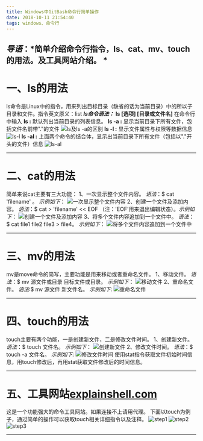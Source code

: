 ```yaml
---
title: Windows中GitBash命令行简单操作
date: 2018-10-11 21:54:40
tags: windows、命令行
---
```

***导语***：*简单介绍命令行指令，ls、cat、mv、touch的用法。及工具网站介绍。 *
---
# 一、ls的用法
  ls命令是Linux中的指令，用来列出目标目录（缺省的话为当前目录）中的所以子目录和文件。指令英文原义：list
  ***ls命令语法：***
  **ls [选项] [目录或文件名]**
  在命令行中输入
  **ls     :**  默认列出当前目录的列表信息。
  **ls -a  :**  显示当前目录下所有文件，包括文件名前带"."的文件
  ![ls及ls -a的区别](../命令行简单操作/ls-a.png)
  **ls -l  :**  显示文件属性与权限等数据信息
  ![ls-l](../命令行简单操作/ls-l.png)
  **ls -al :**  上面两个命令的结合体，显示出当前目录下所有文件（包括以"."开头的文件）信息
  ![ls-al](../命令行简单操作/ls-al.png)

 ---

# 二、cat的用法
   简单来说cat主要有三大功能：
   1、一次显示整个文件内容。     *语法*：$ cat 'filename' 。  *示例如下*：
    ![一次显示整个文件内容](../命令行简单操作/cat1.png)
   2、创建一个文件及添加内容。   *语法*：$ cat > 'filename' << EOF （注：'EOF'用来退出编辑状态）。*示例如下*：
    ![创建一个文件及添加内容](../命令行简单操作/cat2.png)
   3、将多个文件内容追加到一个文件中。 *语法*：$ cat file1 file2 file3 > file4。  *示例如下*：
    ![将多个文件内容追加到一个文件中](../命令行简单操作/cat3.png)

 ---

# 三、mv的用法
   mv是move命令的简写，主要功能是用来移动或者重命名文件。 
   1、移动文件。   *语法*：$ mv 源文件或目录 目标文件或目录。  *示例如下*：
   ![移动文件](../命令行简单操作/mv.png)
   2、重命名文件。 *语法*:$ mv 源文件 新文件名。 *示例如下*:
   ![重命名文件](../命令行简单操作/mv2.png)



---
# 四、touch的用法
   touch主要有两个功能，一是创建新文件，二是修改文件时间。
   1、创建新文件。 *语法*：$ touch 文件名。 *示例如下*：
   ![创建新文件](../命令行简单操作/touch1.png)
   2、修改文件时间。 *语法*：$ touch -a 文件名。 *示例如下*:
   ![修改文件时间](../命令行简单操作/touch4.png)
   使用stat指令获取文件初始时间信息，用touch修改后，再用stat获取文件修改后的时间信息。

---

# 五、工具网站[explainshell.com](https://explainshell.com/) 
   这是一个功能强大的命令工具网站。如果连接不上请用代理。
   下面以touch为例子，通过简单的操作可以获取touch相关详细指令以及注释。
   ![step1](../命令行简单操作/exp1.png)
   ![step2](../命令行简单操作/exp2.png)
   ![step3](../命令行简单操作/exp3.png)

---